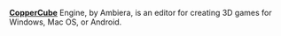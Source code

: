 [**CopperCube**](https://www.ambiera.com/coppercube/index.html) Engine, by Ambiera, is an editor for creating 3D games for Windows, Mac OS, or Android.
